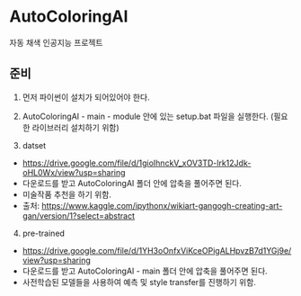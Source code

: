 # AutoColoringAI
자동 채색 인공지능 프로젝트  


준비
----------------------
1. 먼저 파이썬이 설치가 되어있어야 한다.    
  
2. AutoColoringAI - main - module 안에 있는 setup.bat 파일을 실행한다. (필요한 라이브러리 설치하기 위함)   
  
3. datset  
- https://drive.google.com/file/d/1gioIhnckV_xOV3TD-lrk12Jdk-oHL0Wx/view?usp=sharing  
- 다운로드를 받고 AutoColoringAI 폴더 안에 압축을 풀어주면 된다.  
- 미술작품 추천을 하기 위함.  
- 출처: https://www.kaggle.com/ipythonx/wikiart-gangogh-creating-art-gan/version/1?select=abstract  

4. pre-trained  
- https://drive.google.com/file/d/1YH3oOnfxViKceOPigALHpvzB7d1YGj9e/view?usp=sharing  
- 다운로드를 받고 AutoColoringAI - main 폴더 안에 압축을 풀어주면 된다.  
- 사전학습된 모델들을 사용하여 예측 및 style transfer를 진행하기 위함.  
  

